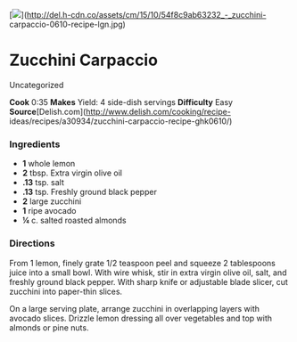 ﻿

[![](../Images/91df1696-c80a-4907-ab2e-3fc699f41283.jpg)](http://del.h-cdn.co/assets/cm/15/10/54f8c9ab63232_-_zucchini-
carpaccio-0610-recipe-lgn.jpg)

#  Zucchini Carpaccio

Uncategorized

 **Cook** 0:35 **Makes** Yield: 4 side-dish servings **Difficulty** Easy
**Source**[Delish.com](http://www.delish.com/cooking/recipe-
ideas/recipes/a30934/zucchini-carpaccio-recipe-ghk0610/)

###  Ingredients

  * **1** whole lemon
  *  **2** tbsp. Extra virgin olive oil
  *  **.13** tsp. salt
  *  **.13** tsp. Freshly ground black pepper
  *  **2** large zucchini
  *  **1** ripe avocado
  *  **¼** c. salted roasted almonds

###  Directions

From 1 lemon, finely grate 1/2 teaspoon peel and squeeze 2 tablespoons juice
into a small bowl. With wire whisk, stir in extra virgin olive oil, salt, and
freshly ground black pepper. With sharp knife or adjustable blade slicer, cut
zucchini into paper-thin slices.

On a large serving plate, arrange zucchini in overlapping layers with avocado
slices. Drizzle lemon dressing all over vegetables and top with almonds or
pine nuts.

